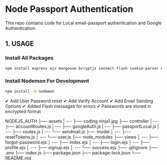 # Node Passport Authentication

This repo contains code for Local email-passport authentication and Google Authentication.

## 1. USAGE

### Install All Packages

```bash
npm install express ejs mongoose bcryptjs connect-flash cookie-parser express-session csurf memorystore passport passport-local passport-google-oauth20 nodemailer
```

### Install Nodemon For Development

```bash
npm install -D nodemon
```


✔ Add User Password reset
✔ Add Verify Account
✔ Add Email Sending Options
✔ Added Flash messages for errors
✔ Passwords are stored in encrypted format

NODEJS_AUTH
├── assets
| --- ├── coding ninja1.jpg
├── controller
| --- ├── accountRoutes.js
| --- ├── googleAuth.js
| --- ├── passportLocal.js
| --- ├── routes.js
| --- └── sendmail.js
├── model
│ --- ├── resetTokens.js
│ --- └── user.js
├── node_modules
├── views
│ --- ├── forgot-password.ejs
│ --- ├── index.ejs
│ --- ├── login.ejs
│ --- ├── profile.ejs
│ --- ├── signup.ejs
│ --- └── success.ejs
├── .gitignore
├── .env
├── index.js
├── package.json
├── package-lock.json
└── README.md
